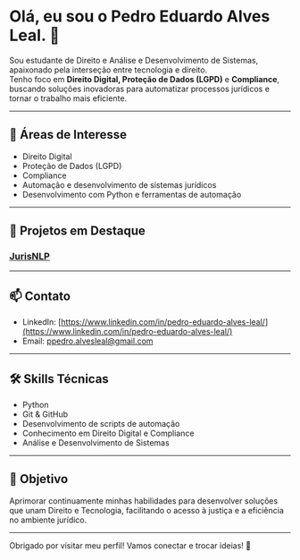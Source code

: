 # Olá, eu sou o Pedro Eduardo Alves Leal. 👋

Sou estudante de Direito e Análise e Desenvolvimento de Sistemas, apaixonado pela interseção entre tecnologia e direito.  
Tenho foco em **Direito Digital, Proteção de Dados (LGPD)** e **Compliance**, buscando soluções inovadoras para automatizar processos jurídicos e tornar o trabalho mais eficiente.

---

## 🚀 Áreas de Interesse

- Direito Digital  
- Proteção de Dados (LGPD)  
- Compliance  
- Automação e desenvolvimento de sistemas jurídicos  
- Desenvolvimento com Python e ferramentas de automação

---

## 📂 Projetos em Destaque

### [JurisNLP](https://github.com/lealxzxz1/JurisNLP) 

---

## 📫 Contato

- LinkedIn: [https://www.linkedin.com/in/pedro-eduardo-alves-leal/](https://www.linkedin.com/in/pedro-eduardo-alves-leal/)  
- Email: ppedro.alvesleal@gmail.com  

---

## 🛠️ Skills Técnicas

- Python  
- Git & GitHub  
- Desenvolvimento de scripts de automação  
- Conhecimento em Direito Digital e Compliance  
- Análise e Desenvolvimento de Sistemas

---

## 🎯 Objetivo

Aprimorar continuamente minhas habilidades para desenvolver soluções que unam Direito e Tecnologia, facilitando o acesso à justiça e a eficiência no ambiente jurídico.

---

Obrigado por visitar meu perfil! Vamos conectar e trocar ideias! 👋

